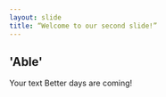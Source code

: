 ```yaml
---
layout: slide
title: “Welcome to our second slide!”
---
```

'Able'
---
Your text
Better days are coming!

